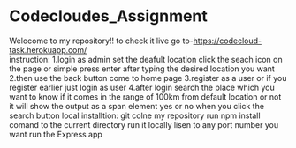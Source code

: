 # Codecloudes_Assignment
Welocome to my repository!!
to check it live go to-https://codecloud-task.herokuapp.com/  
instruction:
1.login as admin set the deafult location click the seach icon on the page or simple press enter after typing the desired location you want
2.then use the back button come to home page
3.register as a user or if you register earlier just login as user
4.after login search the place which you want to know if it comes in the range of 100km from default location or not it will show the output as a span element yes or no when you click the search button
local installtion:
git colne my repository
run npm install comand to the current directory
run it locally lisen to any port number you want run the Express app
